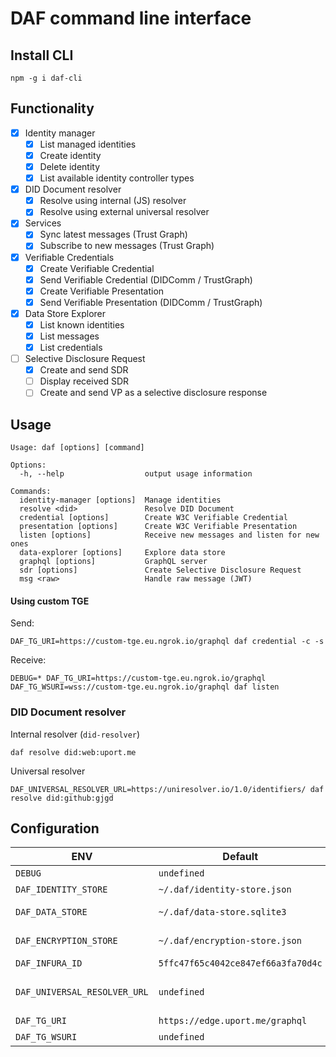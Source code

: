 # DAF command line interface

## Install CLI

```
npm -g i daf-cli
```

## Functionality

- [x] Identity manager
  - [x] List managed identities
  - [x] Create identity
  - [x] Delete identity
  - [x] List available identity controller types
- [x] DID Document resolver
  - [x] Resolve using internal (JS) resolver
  - [x] Resolve using external universal resolver
- [x] Services
  - [x] Sync latest messages (Trust Graph)
  - [x] Subscribe to new messages (Trust Graph)
- [x] Verifiable Credentials
  - [x] Create Verifiable Credential
  - [x] Send Verifiable Credential (DIDComm / TrustGraph)
  - [x] Create Verifiable Presentation
  - [x] Send Verifiable Presentation (DIDComm / TrustGraph)
- [x] Data Store Explorer
  - [x] List known identities
  - [x] List messages
  - [x] List credentials
- [ ] Selective Disclosure Request
  - [x] Create and send SDR
  - [ ] Display received SDR
  - [ ] Create and send VP as a selective disclosure response

## Usage

```
Usage: daf [options] [command]

Options:
  -h, --help                  output usage information

Commands:
  identity-manager [options]  Manage identities
  resolve <did>               Resolve DID Document
  credential [options]        Create W3C Verifiable Credential
  presentation [options]      Create W3C Verifiable Presentation
  listen [options]            Receive new messages and listen for new ones
  data-explorer [options]     Explore data store
  graphql [options]           GraphQL server
  sdr [options]               Create Selective Disclosure Request
  msg <raw>                   Handle raw message (JWT)
```

#### Using custom TGE

Send:

```
DAF_TG_URI=https://custom-tge.eu.ngrok.io/graphql daf credential -c -s
```

Receive:

```
DEBUG=* DAF_TG_URI=https://custom-tge.eu.ngrok.io/graphql DAF_TG_WSURI=wss://custom-tge.eu.ngrok.io/graphql daf listen
```

### DID Document resolver

Internal resolver (`did-resolver`)

```
daf resolve did:web:uport.me
```

Universal resolver

```
DAF_UNIVERSAL_RESOLVER_URL=https://uniresolver.io/1.0/identifiers/ daf resolve did:github:gjgd
```

## Configuration

| ENV                          | Default                            | Description                                                                                               |
| ---------------------------- | ---------------------------------- | --------------------------------------------------------------------------------------------------------- |
| `DEBUG`                      | `undefined`                        | Use `*` to see all debug info. [More options](https://github.com/visionmedia/debug#environment-variables) |
| `DAF_IDENTITY_STORE`         | `~/.daf/identity-store.json`       | Identity keyPair storage                                                                                  |
| `DAF_DATA_STORE`             | `~/.daf/data-store.sqlite3`        | Sqlite3 database containing messages, credentials, presentations, etc.                                    |
| `DAF_ENCRYPTION_STORE`       | `~/.daf/encryption-store.json`     | Encryption keyPair storage. Used for DIDComm                                                              |
| `DAF_INFURA_ID`              | `5ffc47f65c4042ce847ef66a3fa70d4c` | Used for calls to the Ethereum blockchain                                                                 |
| `DAF_UNIVERSAL_RESOLVER_URL` | `undefined`                        | Example `https://uniresolver.io/1.0/identifiers/`. If not provided - will use internal resolver           |
| `DAF_TG_URI`                 | `https://edge.uport.me/graphql`    | Trust Graph Endpoint URL                                                                                  |
| `DAF_TG_WSURI`               | `undefined`                        | Trust Graph Endpoint WebSocket URL                                                                        |
